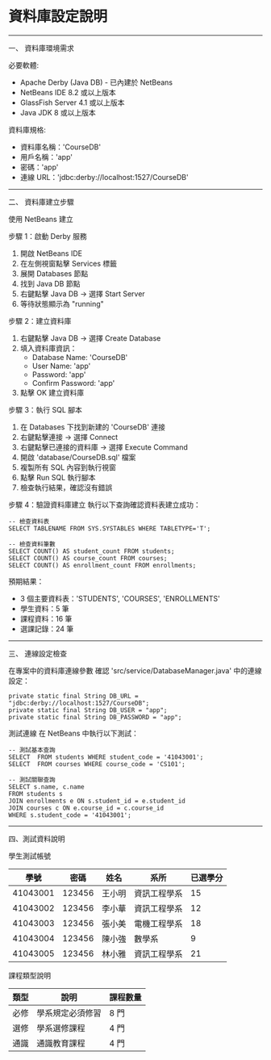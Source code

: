 # 資料庫設定說明

------------------------------------------------
一、 資料庫環境需求

必要軟體:
- Apache Derby (Java DB) - 已內建於 NetBeans
- NetBeans IDE 8.2 或以上版本
- GlassFish Server 4.1 或以上版本
- Java JDK 8 或以上版本

資料庫規格:
- 資料庫名稱：'CourseDB'
- 用戶名稱：'app'
- 密碼：'app'
- 連線 URL：'jdbc:derby://localhost:1527/CourseDB'

------------------------------------------------
二、 資料庫建立步驟

使用 NetBeans 建立

步驟 1：啟動 Derby 服務
1. 開啟 NetBeans IDE
2. 在左側視窗點擊 Services 標籤
3. 展開 Databases 節點
4. 找到 Java DB 節點
5. 右鍵點擊 Java DB → 選擇 Start Server
6. 等待狀態顯示為 "running"

步驟 2：建立資料庫
1. 右鍵點擊 Java DB → 選擇 Create Database
2. 填入資料庫資訊：
   - Database Name: 'CourseDB'
   - User Name: 'app'
   - Password: 'app'
   - Confirm Password: 'app'
3. 點擊 OK 建立資料庫

步驟 3：執行 SQL 腳本
1. 在 Databases 下找到新建的 'CourseDB' 連接
2. 右鍵點擊連接 → 選擇 Connect
3. 右鍵點擊已連接的資料庫 → 選擇 Execute Command
4. 開啟 'database/CourseDB.sql' 檔案
5. 複製所有 SQL 內容到執行視窗
6. 點擊 Run SQL 執行腳本
7. 檢查執行結果，確認沒有錯誤

步驟 4：驗證資料庫建立
執行以下查詢確認資料表建立成功：

    -- 檢查資料表
    SELECT TABLENAME FROM SYS.SYSTABLES WHERE TABLETYPE='T';

    -- 檢查資料筆數
    SELECT COUNT() AS student_count FROM students;
    SELECT COUNT() AS course_count FROM courses;
    SELECT COUNT() AS enrollment_count FROM enrollments;


預期結果：
- 3 個主要資料表：'STUDENTS', 'COURSES', 'ENROLLMENTS'
- 學生資料：5 筆
- 課程資料：16 筆
- 選課記錄：24 筆


------------------------------------------------
三、 連線設定檢查

在專案中的資料庫連線參數
確認 'src/service/DatabaseManager.java' 中的連線設定：

    private static final String DB_URL = "jdbc:derby://localhost:1527/CourseDB";
    private static final String DB_USER = "app";
    private static final String DB_PASSWORD = "app";


測試連線
在 NetBeans 中執行以下測試：

    -- 測試基本查詢
    SELECT  FROM students WHERE student_code = '41043001';
    SELECT  FROM courses WHERE course_code = 'CS101';

    -- 測試關聯查詢
    SELECT s.name, c.name 
    FROM students s 
    JOIN enrollments e ON s.student_id = e.student_id
    JOIN courses c ON e.course_id = c.course_id
    WHERE s.student_code = '41043001';


------------------------------------------------
四、測試資料說明

學生測試帳號

|    學號   |  密碼  |  姓名  |   系所   | 已選學分 |
|----------|--------|-------|------------|----|
| 41043001 | 123456 | 王小明 | 資訊工程學系 | 15 |
| 41043002 | 123456 | 李小華 | 資訊工程學系 | 12 |
| 41043003 | 123456 | 張小美 | 電機工程學系 | 18 |
| 41043004 | 123456 | 陳小強 | 數學系      | 9  |
| 41043005 | 123456 | 林小雅 | 資訊工程學系 | 21 |


課程類型說明

| 類型 |     說明      | 課程數量 |
|-----|---------------|------|
| 必修 | 學系規定必須修習 | 8 門 |
| 選修 | 學系選修課程    | 4 門 |
| 通識 | 通識教育課程    | 4 門 |
